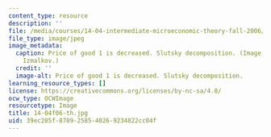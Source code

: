 ```yaml
---
content_type: resource
description: ''
file: /media/courses/14-04-intermediate-microeconomic-theory-fall-2006/39ec285f8789258540269234822cc04f_14-04f06-th.jpg
file_type: image/jpeg
image_metadata:
  caption: Price of good 1 is decreased. Slutsky decomposition. (Image by Prof. Sergei
    Izmalkov.)
  credit: ''
  image-alt: Price of good 1 is decreased. Slutsky decomposition.
learning_resource_types: []
license: https://creativecommons.org/licenses/by-nc-sa/4.0/
ocw_type: OCWImage
resourcetype: Image
title: 14-04f06-th.jpg
uid: 39ec285f-8789-2585-4026-9234822cc04f
---
```

